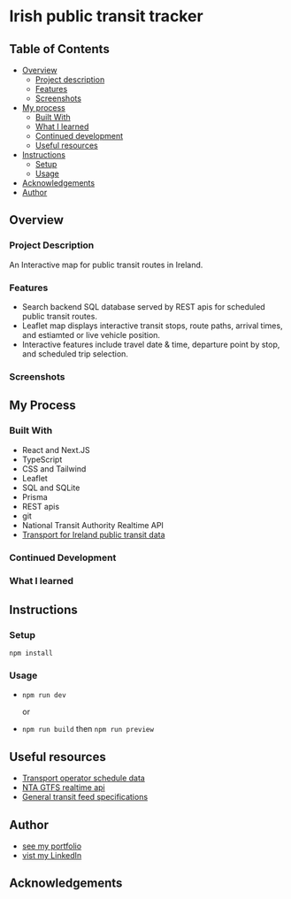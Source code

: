 # Irish public transit tracker

<!-- > A demonstration of this fancy project.
> Live demo [_here_](live_link_here). -->

## Table of Contents

- [Overview](#overview)
  - [Project description](#project-description)
  - [Features](#features)
  - [Screenshots](#screenshots)
- [My process](#my-process)
  - [Built With](#built-with)
  - [What I learned](#what-i-learned)
  - [Continued development](#continued-development)
  - [Useful resources](#useful-resources)
- [Instructions](#instructions)
  - [Setup](#setup)
  - [Usage](#usage)
- [Acknowledgements](#acknowledgements)
- [Author](#Author)

## Overview

### Project Description

An Interactive map for public transit routes in Ireland.

### Features

- Search backend SQL database served by REST apis for scheduled public transit routes.
- Leaflet map displays interactive transit stops, route paths, arrival times, and estiamted or live vehicle position.
- Interactive features include travel date & time, departure point by stop, and scheduled trip selection.

### Screenshots

<!-- ![Example desktop screenshot](./img/screenshot-desktop.png)

<details>

  <summary>Click here to show mobile screenshot</summary>

![Example mobile screenshot](./img/screenshot-mobile.png)

</details>

<br/><br/>

Add a screenshot. The easiest way to do this is to use Firefox to view your project, right-click the page and select "Take a Screenshot". You can choose either a full-height screenshot or a cropped one based on how long the page is. If it's very long, it might be best to crop it.

Alternatively, you can use a tool like [FireShot](https://getfireshot.com/) to take the screenshot. FireShot has a free option, so you don't need to purchase it.

Then crop/optimize/edit your image however you like, add it to your project, and update the file path in the image above. -->

## My Process

### Built With

- React and Next.JS
- TypeScript
- CSS and Tailwind
- Leaflet
- SQL and SQLite
- Prisma
- REST apis
- git
- National Transit Authority Realtime API
- [Transport for Ireland public transit data](https://www.transportforireland.ie/transitData/PT_Data.html)

### Continued Development

<!-- - an issue that needs work -->

### What I learned

<!-- Include unexpected issues / bugs encountered. How were they resolved?

- an issue I found

Code examples

```html
<h1>Some HTML code I'm proud of</h1>
```

```css
.proud-of-this-css {
  color: papayawhip;
}
```

```js
const proudOfThisFunc = () => {
  console.log("🎉");
};
``` -->

## Instructions

### Setup

`npm install`

### Usage

- `npm run dev`

  or

- `npm run build` then `npm run preview`

## Useful resources

- [Transport operator schedule data](https://www.transportforireland.ie/transitData/PT_Data.html)
- [NTA GTFS realtime api](https://developer.nationaltransport.ie/api-details#api=gtfsr&operation=gtfsr-v2)
- [General transit feed specifications](https://gtfs.org)

## Author

- [see my portfolio](https://david-abell.github.io/personal-portfolio/)
- [vist my LinkedIn](https://www.linkedin.com/in/davidabell722/)

## Acknowledgements
